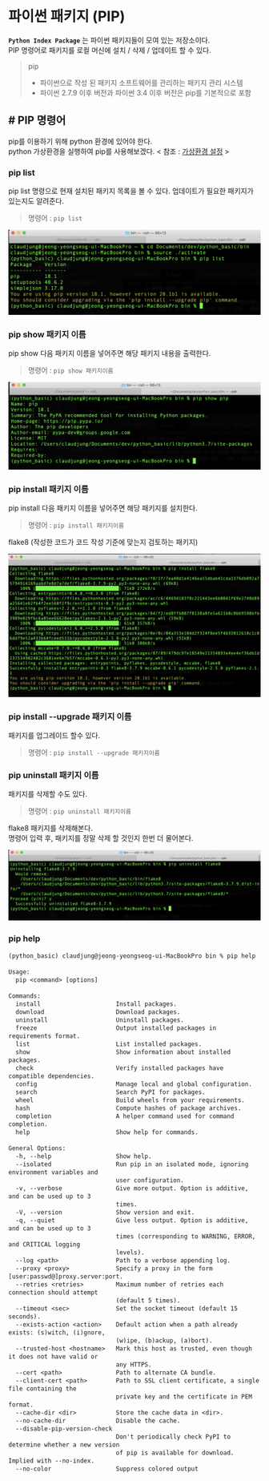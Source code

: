 # 파이썬 패키지 (PIP)

**`Python Index Package`** 는 파이썬 패키지들이 모여 있는 저장소이다.  
PIP 명령어로 패키지를 로컬 머신에 설치 / 삭제 / 업데이트 할 수 있다.
> pip
> - 파이썬으로 작성 된 패키지 소프트웨어를 관리하는 패키지 관리 시스템 
> - 파이썬 2.7.9 이후 버전과 파이썬 3.4 이후 버전은 pip를 기본적으로 포함
  
## # PIP 명령어
pip를 이용하기 위해 python 환경에 있어야 한다.  
python 가상환경을 실행하여 pip를 사용해보겠다. < 참조 : [가상환경 설정](../etc/virtualen.md) >

### pip list
pip list 명령으로 현재 설치된 패키지 목록을 볼 수 있다.
업데이트가 필요한 패키지가 있는지도 알려준다.  
> 명령어 : `pip list`

<img src="../image/pip_list.png">

### pip show 패키지 이름
pip show 다음 패키지 이름을 넣어주면 해당 패키지 내용을 출력한다.  
> 명령어 : `pip show 패키지이름`

<img src="../image/pip_show_package.png">

### pip install 패키지 이름
pip install 다음 패키지 이름을 넣어주면 해당 패키지를 설치한다.  
> 명령어 : `pip install 패키지이름`  

flake8 (작성한 코드가 코드 작성 기준에 맞는지 검토하는 패키지)  

<img src="../image/pip_install_flake8.png">

### pip install --upgrade 패키지 이름
패키지를 업그레이드 할수 있다.  
> 명령어 : `pip install --upgrade 패키지이름`

### pip uninstall 패키지 이름
패키지를 삭제할 수도 있다.
> 명령어 : `pip uninstall 패키지이름`

flake8 패키지를 삭제해본다.  
명령어 입력 후, 패키지를 정말 삭제 할 것인지 한번 더 물어본다.

<img src="../image/pip_uninstall_flake.png">

### pip help

```
(python_basic) claudjung@jeong-yeongseog-ui-MacBookPro bin % pip help 

Usage:   
  pip <command> [options]

Commands:
  install                     Install packages.
  download                    Download packages.
  uninstall                   Uninstall packages.
  freeze                      Output installed packages in requirements format.
  list                        List installed packages.
  show                        Show information about installed packages.
  check                       Verify installed packages have compatible dependencies.
  config                      Manage local and global configuration.
  search                      Search PyPI for packages.
  wheel                       Build wheels from your requirements.
  hash                        Compute hashes of package archives.
  completion                  A helper command used for command completion.
  help                        Show help for commands.

General Options:
  -h, --help                  Show help.
  --isolated                  Run pip in an isolated mode, ignoring environment variables and
                              user configuration.
  -v, --verbose               Give more output. Option is additive, and can be used up to 3
                              times.
  -V, --version               Show version and exit.
  -q, --quiet                 Give less output. Option is additive, and can be used up to 3
                              times (corresponding to WARNING, ERROR, and CRITICAL logging
                              levels).
  --log <path>                Path to a verbose appending log.
  --proxy <proxy>             Specify a proxy in the form [user:passwd@]proxy.server:port.
  --retries <retries>         Maximum number of retries each connection should attempt
                              (default 5 times).
  --timeout <sec>             Set the socket timeout (default 15 seconds).
  --exists-action <action>    Default action when a path already exists: (s)witch, (i)gnore,
                              (w)ipe, (b)ackup, (a)bort).
  --trusted-host <hostname>   Mark this host as trusted, even though it does not have valid or
                              any HTTPS.
  --cert <path>               Path to alternate CA bundle.
  --client-cert <path>        Path to SSL client certificate, a single file containing the
                              private key and the certificate in PEM format.
  --cache-dir <dir>           Store the cache data in <dir>.
  --no-cache-dir              Disable the cache.
  --disable-pip-version-check
                              Don't periodically check PyPI to determine whether a new version
                              of pip is available for download. Implied with --no-index.
  --no-color                  Suppress colored output

```